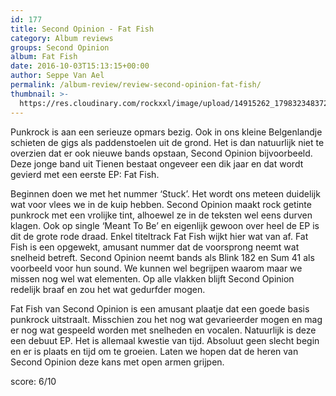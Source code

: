 ```yaml
---
id: 177
title: Second Opinion - Fat Fish
category: Album reviews
groups: Second Opinion
album: Fat Fish
date: 2016-10-03T15:13:15+00:00
author: Seppe Van Ael
permalink: /album-review/review-second-opinion-fat-fish/
thumbnail: >-
  https://res.cloudinary.com/rockxxl/image/upload/14915262_1798323483722305_608423489589546540_n.jpg
---
```

Punkrock is aan een serieuze opmars bezig. Ook in ons kleine Belgenlandje schieten de gigs als paddenstoelen uit de grond. Het is dan natuurlijk niet te overzien dat er ook nieuwe bands opstaan, Second Opinion bijvoorbeeld. Deze jonge band uit Tienen bestaat ongeveer een dik jaar en dat wordt gevierd met een eerste EP: Fat Fish.

Beginnen doen we met het nummer ‘Stuck’. Het wordt ons meteen duidelijk wat voor vlees we in de kuip hebben. Second Opinion maakt rock getinte punkrock met een vrolijke tint, alhoewel ze in de teksten wel eens durven klagen. Ook op single ‘Meant To Be’ en eigenlijk gewoon over heel de EP is dit de grote rode draad. Enkel titeltrack Fat Fish wijkt hier wat van af. Fat Fish is een opgewekt, amusant nummer dat de voorsprong neemt wat snelheid betreft. Second Opinion neemt bands als Blink 182 en Sum 41 als voorbeeld voor hun sound. We kunnen wel begrijpen waarom maar we missen nog wel wat elementen. Op alle vlakken blijft Second Opinion redelijk braaf en zou het wat gedurfder mogen.

Fat Fish van Second Opinion is een amusant plaatje dat een goede basis punkrock uitstraalt. Misschien zou het nog wat gevarieerder mogen en mag er nog wat gespeeld worden met snelheden en vocalen. Natuurlijk is deze een debuut EP. Het is allemaal kwestie van tijd. Absoluut geen slecht begin en er is plaats en tijd om te groeien. Laten we hopen dat de heren van Second Opinion deze kans met open armen grijpen.

score: 6/10
